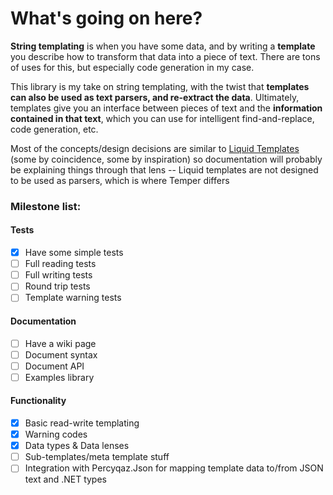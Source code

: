 # What's going on here?

**String templating** is when you have some data, and by writing a **template** you describe how to transform that data into a piece of text. There are tons of uses for this, but especially code generation in my case.

This library is my take on string templating, with the twist that **templates can also be used as text parsers, and re-extract the data**.
Ultimately, templates give you an interface between pieces of text and the **information contained in that text**, which you can use for intelligent find-and-replace, code generation, etc.

Most of the concepts/design decisions are similar to [Liquid Templates](https://shopify.github.io/liquid/) (some by coincidence, some by inspiration) so documentation will probably be explaining things through that lens --
Liquid templates are not designed to be used as parsers, which is where Temper differs

### Milestone list:
#### Tests
- [x] Have some simple tests
- [ ] Full reading tests
- [ ] Full writing tests
- [ ] Round trip tests
- [ ] Template warning tests
#### Documentation
- [ ] Have a wiki page
- [ ] Document syntax
- [ ] Document API
- [ ] Examples library
#### Functionality
- [x] Basic read-write templating
- [x] Warning codes
- [x] Data types & Data lenses
- [ ] Sub-templates/meta template stuff
- [ ] Integration with Percyqaz.Json for mapping template data to/from JSON text and .NET types
